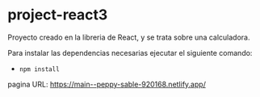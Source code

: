 # project-react3
Proyecto creado en la libreria de React, y se trata sobre una calculadora.

Para instalar las dependencias necesarias ejecutar el siguiente comando: 
- `npm install`

pagina URL: https://main--peppy-sable-920168.netlify.app/
